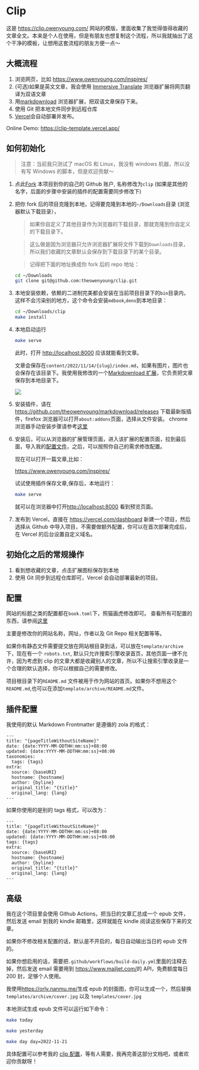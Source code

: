 # Clip

这是 <https://clip.owenyoung.com/> 网站的模版，里面收集了我觉得值得收藏的文章全文。本来是个人在使用，但是有朋友也想复制这个流程，所以我就抽出了这个干净的模板，让想用这套流程的朋友方便一点～

## 大概流程

1. 浏览网页，比如 <https://www.owenyoung.com/inspires/>
2. (可选)如果是英文文章，我会使用 [Immersive Translate](https://github.com/immersive-translate/immersive-translate) 浏览器扩展将网页翻译为双语文章
3. 用[markdownload](https://github.com/theowenyoung/markdownload) 浏览器扩展，把双语文章保存下来。
4. 使用 Git 把本地文件同步到远程仓库
5. [Vercel](https://vercel.com/dashboard)会自动部署并发布。

Online Demo: <https://clip-template.vercel.app/>

## 如何初始化

> 注意：当前我只测试了 macOS 和 Linux，我没有 windows 机器，所以没有写 Windows 的脚本，但是欢迎贡献～

1. 点此[Fork](https://github.com/theowenyoung/clip-template/fork) 本项目到你的自己的 Github 账户, 名称修改为`clip` (如果是其他的名字，后面的步骤中安装的插件的配置需要同步修改下)

2. 把你 fork 后的项目克隆到本地，记得要克隆到本地的`~/Downloads`目录 (浏览器默认下载目录），

   > 如果你自定义了其他目录作为浏览器的下载目录，那就克隆到你自定义的下载目录下。

   > 这么做是因为浏览器只允许浏览器扩展将文件下载到`Downloads`目录，所以我们收藏的文章默认会保存到下载目录下的某个目录。

   > 记得把下面的地址换成你 fork 后的 repo 地址：

   ```bash
   cd ~/Downloads
   git clone git@github.com:theowenyoung/clip.git
   ```

3. 本地安装依赖，依赖的二进制完美都会安装在当前项目目录下的`bin`目录内，这样不会污染别的地方，这个命令会安装`mdbook`,`deno`到本地目录：

   ```bash
   cd ~/Downloads/clip
   make install
   ```

4. 本地启动运行

   ```bash
   make serve
   ```

   此时，打开 <http://localhost:8000> 应该就能看到文章。

   文章会保存在`content/2022/11/14/{slug}/index.md`，如果有图片，图片也会保存在该目录下。我使用我修改的一个[Markdownload 扩展](https://github.com/theowenyoung/markdownload)，它负责把文章保存到本地目录下。

   ![](https://i.imgur.com/pTvQQ1h.png)

5. 安装插件，请在<https://github.com/theowenyoung/markdownload/releases> 下载最新版插件，firefox 浏览器可以打开`about:addons`页面，选择从文件安装。 chrome 浏览器手动安装步骤请参考[这里](https://github.com/immersive-translate/immersive-translate/blob/main/readme.md#chrome-%E6%89%8B%E5%8A%A8%E5%AE%89%E8%A3%85)

6. 安装后，可以从浏览器的扩展管理页面，进入该扩展的配置页面，拉到最后面，导入我的[配置文件](https://raw.githubusercontent.com/theowenyoung/clip-template/main/markdownload-config.json)，之后，可以按照你自己的需求修改配置。

   现在可以打开一篇文章,比如：

   <https://www.owenyoung.com/inspires/>

   试试使用插件保存文章,保存后，本地运行：

   ```bash
   make serve
   ```

   就可以在浏览器中打开<http://localhost:8000> 看到预览页面。

7. 发布到 Vercel，直接在 <https://vercel.com/dashboard> 新建一个项目，然后选择从 Github 中导入项目，不需要做额外配置，你可以在首次部署完成后，在 Vercel 的后台设置自定义域名。

## 初始化之后的常规操作

1. 看到想收藏的文章，点击扩展图标保存到本地
2. 使用 Git 同步到远程仓库即可，Vercel 会自动部署最新的项目。

## 配置

网站的标题之类的配置都在`book.toml`下，照猫画虎修改即可。 查看所有可配置的东西，请参阅[这里](https://rust-lang.github.io/mdBook/format/configuration/index.html)

主要是修改你的网站名称，网址，作者以及 Git Repo 相关配置等等。

如果你有静态文件需要提交放在网站根目录到话，可以放在`template/archive` 下，现在有一个 `robots.txt`, 默认只允许搜索引擎收录首页，其他页面一律不允许，因为考虑到 clip 的文章大都是收藏别人的文章，所以不让搜索引擎收录是一个合理的默认选择，你可以根据自己的需要修改。

项目根目录下的`README.md` 文件被用于作为网站的首页。如果你不想用这个`README.md`,也可以在添加`template/archive/README.md`文件。

## 插件配置

我使用的默认 Markdown Frontmatter 是遵循的 zola 的格式：

```
---
title: "{pageTitleWithoutSiteName}"
date: {date:YYYY-MM-DDTHH:mm:ss}+08:00
updated: {date:YYYY-MM-DDTHH:mm:ss}+08:00
taxonomies:
  tags: {tags}
extra:
  source: {baseURI}
  hostname: {hostname}
  author: {byline}
  original_title: "{title}"
  original_lang: {lang}
---
```

如果你使用的是别的 tags 格式，可以改为：

```
---
title: "{pageTitleWithoutSiteName}"
date: {date:YYYY-MM-DDTHH:mm:ss}+08:00
updated: {date:YYYY-MM-DDTHH:mm:ss}+08:00
tags: {tags}
extra:
  source: {baseURI}
  hostname: {hostname}
  author: {byline}
  original_title: "{title}"
  original_lang: {lang}
---
```

## 高级

我在这个项目里会使用 Github Actions，把当日的文章汇总成一个 epub 文件，然后发送 email 到我的 kindle 邮箱里，这样就能在 kindle 阅读这些保存下来的文章。

如果你不修改相关配置的话，默认是不开启的，每日自动输出当日的 epub 文件的。

如果你想启用的话，需要把`.github/workflows/build-daily.yml`里面的注释去掉，然后发送 email 需要用到 <https://www.mailjet.com/>的 API，免费额度每日 200 封，足够个人使用。

我使用<https://orly.nanmu.me/>生成 epub 的封面图，你可以生成一个，然后替换 `templates/archive/cover.jpg` 以及 `templates/cover.jpg`

本地测试生成 epub 文件可以运行如下命令：

```bash
make today
```

```bash
make yesterday
```

```bash
make day day=2022-11-21
```

具体配置可以参考我的 [clip 配置](https://github.com/theowenyoung/clip/blob/main/.github/workflows/build-daily.yml)，等有人需要，我再完善这部分文档吧，或者欢迎你贡献呀！
